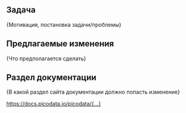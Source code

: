 ## Задача

{Мотивация, постановка задачи/проблемы}

## Предлагаемые изменения

{Что предполагается сделать}

## Раздел документации

{В какой раздел сайта документации должно попасть изменение}

https://docs.picodata.io/picodata/{...}



